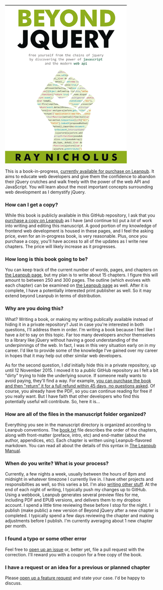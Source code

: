 <img src="manuscript/images/title_page.png" width="400">

This is a book-in-progress, [currently available for purchase on Leanpub][leanpub]. It aims to educate web developers and give them the confidence to abandon their jQuery crutches and walk freely with the power of the web API and JavaScript. You will learn about the most important concepts surrounding web development as I demystify jQuery.


### How can I get a copy?

While this book is publicly available in this GitHub repository, I ask that you [purchase a copy on Leanpub][leanpub] as I have (and continue to) put a _lot_ of work into writing and editing this manuscript. A good portion of my knowledge of frontend web development is housed in these pages, and I feel the asking price, even for an in-progress book, is very reasonable. Plus, once you purchase a copy, you'll have access to all of the updates as I write new chapters. The price will likely increase as it progresses.


### How long is this book going to be?

You can keep track of the current number of words, pages, and chapters on [the Leanpub page][leanpub], but my plan is to write about 15 chapters. I figure this will amount to between 250 and 300 pages. The outline (which evolves with each chapter) can be examined on [the Leanpub page][leanpub] as well. After it is complete, I have a potentially interested print publisher as well. So it may extend beyond Leanpub in terms of distribution.


### Why are you doing this?

What? Writing a book, or making my writing publically available instead of hiding it in a private repository? Just in case you're interested in both questions, I'll address them in order. I'm writing a book because I feel like I have a _lot_ to say on this topic. Far too many developers anchor themselves to a library like jQuery without having a good understanding of the underpinnings of the web. In fact, I was in this very situation early on in my career. I'd like to provide some of the knowledge I've gained over my career in hopes that it may help out other similar web developers.

As for the second question, I _did_ initially hide this in a private repository, up until 12 November 2015. I moved it to a _public_ GitHub repository as I felt a bit "dirty" trying to hide the underlying source. If someone really wants to avoid paying, they'll find a way. For example, [you can purchase the book and then "return" it for a full refund within 45 days, no questions asked][leanpub-faq]. Of course, you already have the PDF, so you can continue reading for free if you really want. But I have faith that other developers who find this potentially useful will contribute.  So, here it is...


### How are all of the files in the manuscript folder organized?

Everything you see in the manuscript directory is organized according to Leanpub conventions. The [book.txt](manuscript/book.txt) file describes the order of the chapters, along with front-matter (preface, intro, etc) and end-matter (about the author, appendices, etc). Each chapter is written using Leanpub-flavored markdown. You can read all about the details of this syntax in [The Leanpub Manual][leanpub-manual].


### When do you write? What is your process?

Currently, a few nights a week, usually between the hours of 8pm and midnight in whatever timezone I currently live in. I have other projects and responsibilties as well, so this varies a bit. I'm also [writing other stuff][raynicholus.com]. At the end of each night of writing, I typically push my changes up to GitHub. Using a webbook, Leanpub generates several preview files for me, including PDF and EPUB versions, and delivers them to my dropbox account. I spend a little time reviewing these before I stop for the night. I publish (make public) a new version of Beyond jQuery after a new chapter is completed. I typically spend a few days reviewing the chapter and making adjustments before I publish. I'm currently averaging about 1 new chapter per month.


### I found a typo or some other error

Feel free to [open up an issue][issues] or, better yet, file a pull request with the correction. I'll reward you with a coupon for a free copy of the book.


### I have a request or an idea for a previous or planned chapter

Please [open up a feature request][issues] and state your case. I'd be happy to discuss.


[issues]: https://github.com/rnicholus/beyond-jquery-book/issues/new
[leanpub]: https://leanpub.com/beyondjquery
[leanpub-faq]: https://leanpub.com/help/reader_faq
[leanpub-manual]: https://leanpub.com/help/manual
[raynicholus.com]: http://raynicholus.com/
